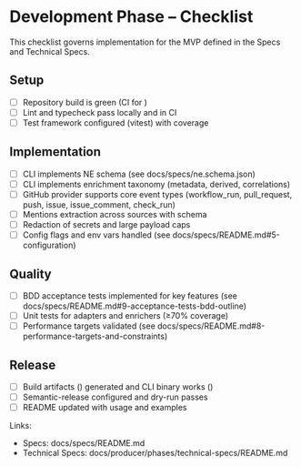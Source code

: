 # Development Phase – Checklist

This checklist governs implementation for the MVP defined in the Specs and Technical Specs.

## Setup
- [ ] Repository build is green (CI for )
- [ ] Lint and typecheck pass locally and in CI
- [ ] Test framework configured (vitest) with coverage

## Implementation
- [ ] CLI  implements NE schema (see docs/specs/ne.schema.json)
- [ ] CLI  implements enrichment taxonomy (metadata, derived, correlations)
- [ ] GitHub provider supports core event types (workflow_run, pull_request, push, issue, issue_comment, check_run)
- [ ] Mentions extraction across sources with schema
- [ ] Redaction of secrets and large payload caps
- [ ] Config flags and env vars handled (see docs/specs/README.md#5-configuration)

## Quality
- [ ] BDD acceptance tests implemented for key features (see docs/specs/README.md#9-acceptance-tests-bdd-outline)
- [ ] Unit tests for adapters and enrichers (≥70% coverage)
- [ ] Performance targets validated (see docs/specs/README.md#8-performance-targets-and-constraints)

## Release
- [ ] Build artifacts () generated and CLI binary works ()
- [ ] Semantic-release configured and dry-run passes
- [ ] README updated with usage and examples

Links:
- Specs: docs/specs/README.md
- Technical Specs: docs/producer/phases/technical-specs/README.md
